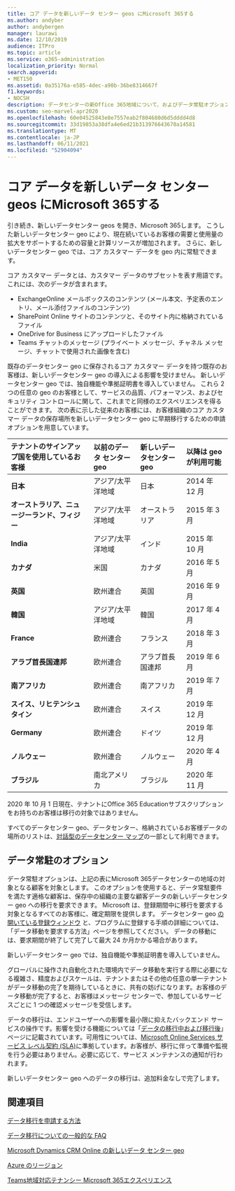 ```yaml
---
title: コア データを新しいデータ センター geos にMicrosoft 365する
ms.author: andyber
author: andybergen
manager: laurawi
ms.date: 12/10/2019
audience: ITPro
ms.topic: article
ms.service: o365-administration
localization_priority: Normal
search.appverid:
- MET150
ms.assetid: 0a35176a-e585-4dec-a90b-36be8314667f
f1.keywords:
- NOCSH
description: データセンターの新Office 365地域について、およびデータ常駐オプションを使用してコア データの新しい geo への移行を要求する方法について学習します。
ms.custom: seo-marvel-apr2020
ms.openlocfilehash: 60e04525843e8e7557eab2f804680d6d5dddd4d8
ms.sourcegitcommit: 33d19853a38dfa4e6ed21b313976643670a14581
ms.translationtype: MT
ms.contentlocale: ja-JP
ms.lasthandoff: 06/11/2021
ms.locfileid: "52904094"
---
```

# <a name="moving-core-data-to-new-microsoft-365-datacenter-geos"></a>コア データを新しいデータ センター geos にMicrosoft 365する

引き続き、新しいデータセンター geos を開き、Microsoft 365します。 こうした新しいデータセンター geo により、現在続いているお客様の需要と使用量の拡大をサポートするための容量と計算リソースが増加されます。 さらに、新しいデータセンター geo では、コア カスタマー データを geo 内に常駐できます。 

コア カスタマー データとは、カスタマー データのサブセットを表す用語です。これには、次のデータが含まれます。 
- ExchangeOnline メールボックスのコンテンツ (メール本文、予定表のエントリ、メール添付ファイルのコンテンツ)
- SharePoint Online サイトのコンテンツと、そのサイト内に格納されているファイル
- OneDrive for Business にアップロードしたファイル
- Teams チャットのメッセージ (プライベート メッセージ、チャネル メッセージ、チャットで使用された画像を含む)
  
既存のデータセンター geo に保存されるコア カスタマー データを持つ既存のお客様は、新しいデータセンター geo の導入による影響を受けません。 新しいデータセンター geo では、独自機能や準拠証明書を導入していません。 これら 2 つの任意の geo のお客様として、サービスの品質、パフォーマンス、およびセキュリティ コントロールに関して、これまでと同様のエクスペリエンスを得ることができます。 次の表に示した従来のお客様には、お客様組織のコア カスタマー データの保存場所を新しいデータセンター geo に早期移行するための申請オプションを用意しています。
  
|**テナントのサインアップ国を使用しているお客様**|**以前のデータ センター geo**|**新しいデータセンター geo**|**以降は geo が利用可能**|
|:-----|:-----|:-----|:-----|
|**日本**| アジア/太平洋地域 | 日本 | 2014 年 12 月 |
|**オーストラリア、ニュージーランド、フィジー**| アジア/太平洋地域 | オーストラリア | 2015 年 3 月 |
|**India**| アジア/太平洋地域 | インド | 2015 年 10 月 |
|**カナダ**| 米国 | カナダ | 2016 年 5 月 |
|**英国**| 欧州連合 | 英国 | 2016 年 9 月 |
|**韓国**| アジア/太平洋地域 | 韓国 | 2017 年 4 月 |
|**France**| 欧州連合 | フランス | 2018 年 3 月 |
|**アラブ首長国連邦**| 欧州連合 | アラブ首長国連邦 | 2019 年 6 月 |
|**南アフリカ**| 欧州連合 | 南アフリカ | 2019 年 7 月 |
|**スイス、リヒテンシュタイン**| 欧州連合 | スイス | 2019 年 12 月 |
|**Germany**| 欧州連合 | ドイツ | 2019 年 12 月 |
|**ノルウェー**| 欧州連合 | ノルウェー | 2020 年 4 月 |
|**ブラジル**| 南北アメリカ | ブラジル | 2020 年 11 月 |

2020 年 10 月 1 日現在、テナントにOffice 365 Educationサブスクリプションをお持ちのお客様は移行の対象ではありません。

すべてのデータセンター geo、データセンター、格納されているお客様データの場所のリストは、[対話型のデータセンター マップ](https://office.com/datamaps)の一部として利用できます。 
  
## <a name="data-residency-option"></a>データ常駐のオプション

データ常駐オプションは、上記の表にMicrosoft 365データセンターの地域の対象となる顧客を対象とします。 このオプションを使用すると、データ常駐要件を満たす適格な顧客は、保存中の組織の主要な顧客データの新しいデータセンター geo への移行を要求できます。  Microsoft は、登録期間中に移行を要求する対象となるすべてのお客様に、確定期限を提供します。  データセンター geo [の開いている登録ウィンドウ](request-your-data-move.md) と、プログラムに登録する手順の詳細については、「データ移動を要求する方法」ページを参照してください。  データの移動には、要求期間が終了して完了して最大 24 か月かかる場合があります。

新しいデータセンター geo では、独自機能や準拠証明書を導入していません。
    
グローバルに操作され自動化された環境内でデータ移動を実行する際に必要になる複雑さ、精度およびスケールは、テナントまたはその他の任意の単一テナントがデータ移動の完了を期待しているときに、共有の妨げになります。お客様のデータ移動が完了すると、お客様はメッセージ センターで、参加しているサービスごとに 1 つの確認メッセージを受信します。 
    
データの移行は、エンドユーザーへの影響を最小限に抑えたバックエンド サービスの操作です。影響を受ける機能については「[データの移行中および移行後](during-and-after-your-data-move.md)」ページに記載されています。可用性については、[Microsoft Online Services サービス レベル契約 (SLA)](https://go.microsoft.com/fwlink/p/?LinkId=523897)に準拠しています。お客様が、移行に伴って準備や監視を行う必要はありません。必要に応じて、サービス メンテナンスの通知が行われます。 

新しいデータセンター geo へのデータの移行は、追加料金なしで完了します。
    
## <a name="related-topics"></a>関連項目 
 
[データ移行を申請する方法](request-your-data-move.md)
    
[データ移行についての一般的な FAQ](data-move-faq.md)
  
[Microsoft Dynamics CRM Online の新しいデータ センター geo](/power-platform/admin/new-datacenter-regions)
  
[Azure のリージョン](https://azure.microsoft.com/regions/)

[Teams地域対応テナンシー Microsoft 365エクスペリエンス](/microsoftteams/teams-experience-o365odb-spo-multi-geo)
